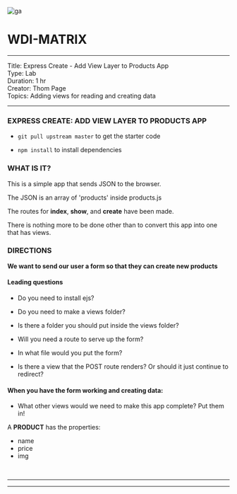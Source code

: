 ![ga](http://mobbook.generalassemb.ly/ga_cog.png)

# WDI-MATRIX

<hr>
Title: Express Create - Add View Layer to Products App<br>
Type: Lab<br>
Duration: 1 hr<br>
Creator: Thom Page<br>
Topics: Adding views for reading and creating data<br>
<hr>



### EXPRESS CREATE: ADD VIEW LAYER TO PRODUCTS APP

* `git pull upstream master` to get the starter code

* `npm install` to install dependencies


### WHAT IS IT?

This is a simple app that sends JSON to the browser.

The JSON is an array of 'products' inside products.js

The routes for **index**, **show**, and **create** have been made.

There is nothing more to be done other than to convert this app into one that has views.


### DIRECTIONS 

**We want to send our user a form so that they can create new products**

#### Leading questions

* Do you need to install ejs?

* Do you need to make a views folder?

* Is there a folder you should put inside the views folder?

* Will you need a route to serve up the form?

* In what file would you put the form?

* Is there a view that the POST route renders? Or should it just continue to redirect?

#### When you have the form working and creating data:

* What other views would we need to make this app complete? Put them in!


A **PRODUCT** has the properties:

* name
* price
* img

<br>
<hr>
<hr>










